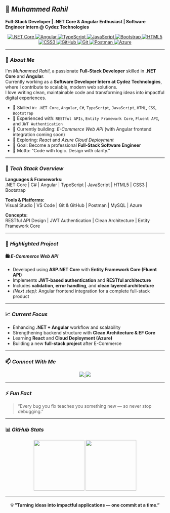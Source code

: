 ## 🌟 *Muhammed Rahil*

**Full-Stack Developer | .NET Core & Angular Enthusiast | Software Engineer Intern @ Cydez Technologies**  

<p align="center">
  <a href="https://dotnet.microsoft.com/" target="_blank">
    <img src="https://img.shields.io/badge/.NET_Core-512BD4?style=for-the-badge&logo=dotnet&logoColor=white" alt=".NET Core" />
  </a>
  <a href="https://angular.io/" target="_blank">
    <img src="https://img.shields.io/badge/Angular-DD0031?style=for-the-badge&logo=angular&logoColor=white" alt="Angular" />
  </a>
  <a href="https://www.typescriptlang.org/" target="_blank">
    <img src="https://img.shields.io/badge/TypeScript-007ACC?style=for-the-badge&logo=typescript&logoColor=white" alt="TypeScript" />
  </a>
  <a href="https://developer.mozilla.org/en-US/docs/Web/JavaScript" target="_blank">
    <img src="https://img.shields.io/badge/JavaScript-F7DF1E?style=for-the-badge&logo=javascript&logoColor=black" alt="JavaScript" />
  </a>
  <a href="https://getbootstrap.com/" target="_blank">
    <img src="https://img.shields.io/badge/Bootstrap-7952B3?style=for-the-badge&logo=bootstrap&logoColor=white" alt="Bootstrap" />
  </a>
  <a href="https://www.w3.org/html/" target="_blank">
    <img src="https://img.shields.io/badge/HTML5-E34F26?style=for-the-badge&logo=html5&logoColor=white" alt="HTML5" />
  </a>
  <a href="https://www.w3.org/Style/CSS/" target="_blank">
    <img src="https://img.shields.io/badge/CSS3-1572B6?style=for-the-badge&logo=css3&logoColor=white" alt="CSS3" />
  </a>
   <a href="https://github.com/" target="_blank">
    <img src="https://img.shields.io/badge/GitHub-181717?style=for-the-badge&logo=github&logoColor=white" alt="GitHub" />
  </a>
  <a href="https://git-scm.com/" target="_blank">
    <img src="https://img.shields.io/badge/Git-F05032?style=for-the-badge&logo=git&logoColor=white" alt="Git" />
  </a>
 
  <a href="https://postman.com/" target="_blank">
    <img src="https://img.shields.io/badge/Postman-FF6C37?style=for-the-badge&logo=postman&logoColor=white" alt="Postman" />
  </a>
  <a href="https://azure.microsoft.com/" target="_blank">
    <img src="https://img.shields.io/badge/Azure-0078D4?style=for-the-badge&logo=microsoftazure&logoColor=white" alt="Azure" />
  </a>
</p>

---

### 👋 *About Me*
I'm *Muhammed Rahil*, a passionate **Full-Stack Developer** skilled in **.NET Core** and **Angular**.  
Currently working as a **Software Developer Intern at Cydez Technologies**, where I contribute to scalable, modern web solutions.  
I love writing clean, maintainable code and transforming ideas into impactful digital experiences.

- 🧠 Skilled in: `.NET Core`, `Angular`, `C#`, `TypeScript`, `JavaScript`, `HTML`, `CSS`, `Bootstrap`  
- 🧩 Experienced with: `RESTful APIs`, `Entity Framework Core`, `Fluent API`, and `JWT Authentication`  
- 🚀 Currently building: *E-Commerce Web API* (with Angular frontend integration coming soon)  
- 🌱 Exploring: *React* and *Azure Cloud Deployment*  
- 🎯 Goal: Become a professional **Full-Stack Software Engineer**  
- 💬 Motto: “Code with logic. Design with clarity.”  

---

### 🧰 *Tech Stack Overview*

**Languages & Frameworks:**  
.NET Core | C# | Angular | TypeScript | JavaScript | HTML5 | CSS3 | Bootstrap  

**Tools & Platforms:**  
Visual Studio | VS Code | Git & GitHub | Postman | MySQL | Azure  

**Concepts:**  
RESTful API Design | JWT Authentication | Clean Architecture | Entity Framework Core  

---

### 🚀 *Highlighted Project*

#### 🛍️ *E-Commerce Web API*
- Developed using **ASP.NET Core** with **Entity Framework Core (Fluent API)**  
- Implements **JWT-based authentication** and **RESTful architecture**  
- Includes **validation**, **error handling**, and **clean layered architecture**  
- *(Next step)*: Angular frontend integration for a complete full-stack product  

---

### 📈 *Current Focus*
- Enhancing **.NET + Angular** workflow and scalability  
- Strengthening backend structure with **Clean Architecture & EF Core**  
- Learning **React** and **Cloud Deployment (Azure)**  
- Building a new **full-stack project** after E-Commerce  

---

### 📫 *Connect With Me*

<p align="center">
  <a href="mailto:muhammedrahil471@gmail.com">
    <img src="https://img.shields.io/badge/Gmail-D14836?style=for-the-badge&logo=gmail&logoColor=white"/>
  </a>
  <a href="https://www.linkedin.com/in/muhammedrahil/">
    <img src="https://img.shields.io/badge/LinkedIn-0077B5?style=for-the-badge&logo=linkedin&logoColor=white"/>
  </a>
</p>

---

### ⚡ *Fun Fact*
> “Every bug you fix teaches you something new — so never stop debugging.”

---

### 📊 *GitHub Stats*
<p align="center">
  <img height="160em" src="https://github-readme-stats.vercel.app/api?username=muhammedrahil&show_icons=true&theme=github_dark&hide_border=true&count_private=true" />
  <img height="160em" src="https://github-readme-stats.vercel.app/api/top-langs/?username=muhammedrahil&layout=compact&theme=github_dark&hide_border=true" />
</p>

---

<h4 align="center">💡 “Turning ideas into impactful applications — one commit at a time.”</h4>
